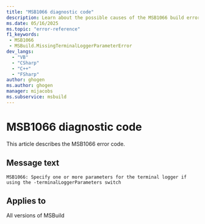 ```yaml
---
title: "MSB1066 diagnostic code"
description: Learn about the possible causes of the MSB1066 build error, and get troubleshooting tips.
ms.date: 05/16/2025
ms.topic: "error-reference"
f1_keywords:
 - MSB1066
 - MSBuild.MissingTerminalLoggerParameterError
dev_langs:
  - "VB"
  - "CSharp"
  - "C++"
  - "FSharp"
author: ghogen
ms.author: ghogen
manager: mijacobs
ms.subservice: msbuild
---
```


# MSB1066 diagnostic code

<!-- :::ErrorDefinitionDescription::: -->
<!-- :::editable-content name="introDescription"::: -->
This article describes the MSB1066 error code.
<!-- :::editable-content-end::: -->

## Message text

<!-- :::editable-content name="messageText"::: -->
`MSB1066: Specify one or more parameters for the terminal logger if using the -terminalLoggerParameters switch`
<!-- :::editable-content-end::: -->
<!-- MSB1066: Specify one or more parameters for the terminal logger if using the -terminalLoggerParameters switch -->

<!-- :::editable-content name="postOutputDescription"::: -->
<!--
{StrBegin="MSBUILD : error MSB1066: "}
      UE: This happens if the user does something like "msbuild.exe -terminalLoggerParameters:". The user must pass in one or more parameters
      after the switch e.g. "msbuild.exe -terminalLoggerParameters:default=auto".
      LOCALIZATION: The prefix "MSBUILD : error MSBxxxx:" should not be localized.
-->
<!-- :::editable-content-end::: -->
<!-- :::ErrorDefinitionDescription-end::: -->

## Applies to

All versions of MSBuild
